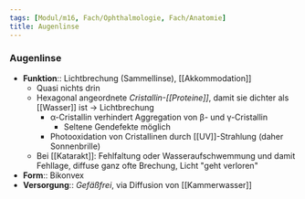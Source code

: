 ```yaml
---
tags: [Modul/m16, Fach/Ophthalmologie, Fach/Anatomie]
title: Augenlinse
---
```

### Augenlinse
- **Funktion**:: Lichtbrechung (Sammellinse), [[Akkommodation]]
	- Quasi nichts drin
	- Hexagonal angeordnete *Cristallin-[[Proteine]]*, damit sie dichter als [[Wasser]] ist → Lichtbrechung
		- α-Cristallin verhindert Aggregation von β- und γ-Cristallin
			- Seltene Gendefekte möglich
		- Photooxidation von Cristallinen durch [[UV]]-Strahlung (daher Sonnenbrille)
	- Bei [[Katarakt]]: Fehlfaltung oder Wasseraufschwemmung und damit Fehllage, diffuse ganz ofte Brechung, Licht "geht verloren"
- **Form**:: Bikonvex
- **Versorgung**:: *Gefäßfrei*, via Diffusion von [[Kammerwasser]]